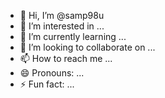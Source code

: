 - 👋 Hi, I’m @samp98u
- 👀 I’m interested in ...
- 🌱 I’m currently learning ...
- 💞️ I’m looking to collaborate on ...
- 📫 How to reach me ...
- 😄 Pronouns: ...
- ⚡ Fun fact: ...

<!---
samp98u/samp98u is a ✨ special ✨ repository because its `README.md` (this file) appears on your GitHub profile.
You can click the Preview link to take a look at your changes.
--->
